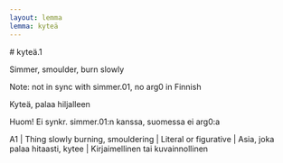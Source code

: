 ```yaml
---
layout: lemma
lemma: kyteä
---
```


<div class="sense">
# <span class="sensename">kyteä.1</span>

<span class="description">Simmer, smoulder, burn slowly</span>

Note: not in sync with simmer.01, no arg0 in Finnish

<span class="description">Kyteä, palaa hiljalleen</span>

Huom! Ei synkr. simmer.01:n kanssa, suomessa ei arg0:a

A1 | Thing slowly burning, smouldering | Literal or figurative | Asia, joka palaa hitaasti, kytee | Kirjaimellinen tai kuvainnollinen

</div>

